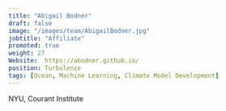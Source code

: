 ```yaml
---
title: "Abigail Bodner"
draft: false
image: "/images/team/AbigailBodner.jpg"
jobtitle: "Affiliate"
promoted: true
weight: 27
Website:  https://abodner.github.io/
position: Turbulence
tags: [Ocean, Machine Learning, Climate Model Development]
---
```



NYU, Courant Institute
